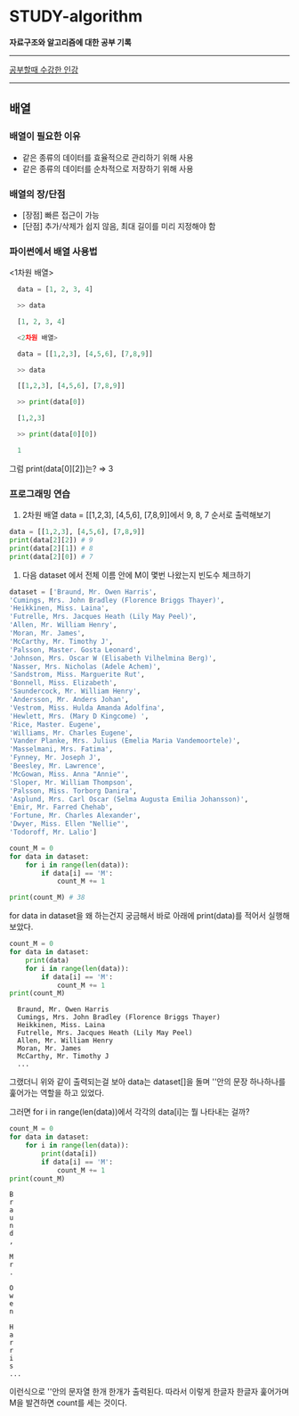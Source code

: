 # STUDY-algorithm

**자료구조와 알고리즘에 대한 공부 기록**

---

<a href="https://fastcampus.co.kr/dev_online_algo">공부할때 수강한 인강</a>

---

## 배열

### 배열이 필요한 이유

- 같은 종류의 데이터를 효율적으로 관리하기 위해 사용
- 같은 종류의 데이터를 순차적으로 저장하기 위해 사용

### 배열의 장/단점

- [장점] 빠른 접근이 가능
- [단점] 추가/삭제가 쉽지 않음, 최대 길이를 미리 지정해야 함

### 파이썬에서 배열 사용법

<1차원 배열>

```python
  data = [1, 2, 3, 4]

  >> data

  [1, 2, 3, 4]

  <2차원 배열>

  data = [[1,2,3], [4,5,6], [7,8,9]]

  >> data

  [[1,2,3], [4,5,6], [7,8,9]]

  >> print(data[0])

  [1,2,3]

  >> print(data[0][0])

  1
```

그럼 print(data[0][2])는? ⇒ 3

### 프로그래밍 연습

1. 2차원 배열 data = [[1,2,3], [4,5,6], [7,8,9]]에서 9, 8, 7 순서로 출력해보기

```python
data = [[1,2,3], [4,5,6], [7,8,9]]
print(data[2][2]) # 9
print(data[2][1]) # 8
print(data[2][0]) # 7
```

1. 다음 dataset 에서 전체 이름 안에 M이 몇번 나왔는지 빈도수 체크하기

```python
dataset = ['Braund, Mr. Owen Harris',
'Cumings, Mrs. John Bradley (Florence Briggs Thayer)',
'Heikkinen, Miss. Laina',
'Futrelle, Mrs. Jacques Heath (Lily May Peel)',
'Allen, Mr. William Henry',
'Moran, Mr. James',
'McCarthy, Mr. Timothy J',
'Palsson, Master. Gosta Leonard',
'Johnson, Mrs. Oscar W (Elisabeth Vilhelmina Berg)',
'Nasser, Mrs. Nicholas (Adele Achem)',
'Sandstrom, Miss. Marguerite Rut',
'Bonnell, Miss. Elizabeth',
'Saundercock, Mr. William Henry',
'Andersson, Mr. Anders Johan',
'Vestrom, Miss. Hulda Amanda Adolfina',
'Hewlett, Mrs. (Mary D Kingcome) ',
'Rice, Master. Eugene',
'Williams, Mr. Charles Eugene',
'Vander Planke, Mrs. Julius (Emelia Maria Vandemoortele)',
'Masselmani, Mrs. Fatima',
'Fynney, Mr. Joseph J',
'Beesley, Mr. Lawrence',
'McGowan, Miss. Anna "Annie"',
'Sloper, Mr. William Thompson',
'Palsson, Miss. Torborg Danira',
'Asplund, Mrs. Carl Oscar (Selma Augusta Emilia Johansson)',
'Emir, Mr. Farred Chehab',
'Fortune, Mr. Charles Alexander',
'Dwyer, Miss. Ellen "Nellie"',
'Todoroff, Mr. Lalio']

count_M = 0
for data in dataset:
    for i in range(len(data)):
        if data[i] == 'M':
            count_M += 1

print(count_M) # 38
```

for data in dataset을 왜 하는건지 궁금해서 바로 아래에 print(data)를 적어서 실행해 보았다.

```python
count_M = 0
for data in dataset:
    print(data)
    for i in range(len(data)):
        if data[i] == 'M':
            count_M += 1
print(count_M)
```

```
  Braund, Mr. Owen Harris
  Cumings, Mrs. John Bradley (Florence Briggs Thayer)
  Heikkinen, Miss. Laina
  Futrelle, Mrs. Jacques Heath (Lily May Peel)
  Allen, Mr. William Henry
  Moran, Mr. James
  McCarthy, Mr. Timothy J
  ...
```

그랬더니 위와 같이 출력되는걸 보아 data는 dataset[]을 돌며 ''안의 문장 하나하나를 훑어가는 역할을 하고 있었다.

그러면 for i in range(len(data))에서 각각의 data[i]는 뭘 나타내는 걸까?

```python
count_M = 0
for data in dataset:
    for i in range(len(data)):
        print(data[i])
        if data[i] == 'M':
            count_M += 1
print(count_M)
```

```
B
r
a
u
n
d
,

M
r
.

O
w
e
n

H
a
r
r
i
s
...
```

이런식으로 ''안의 문자열 한개 한개가 출력된다. 따라서 이렇게 한글자 한글자 훑어가며 M을 발견하면 count를 세는 것이다.

